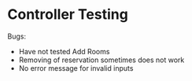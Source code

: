 # Controller Testing
Bugs: 
- Have not tested Add Rooms
- Removing of reservation sometimes does not work
- No error message for invalid inputs
